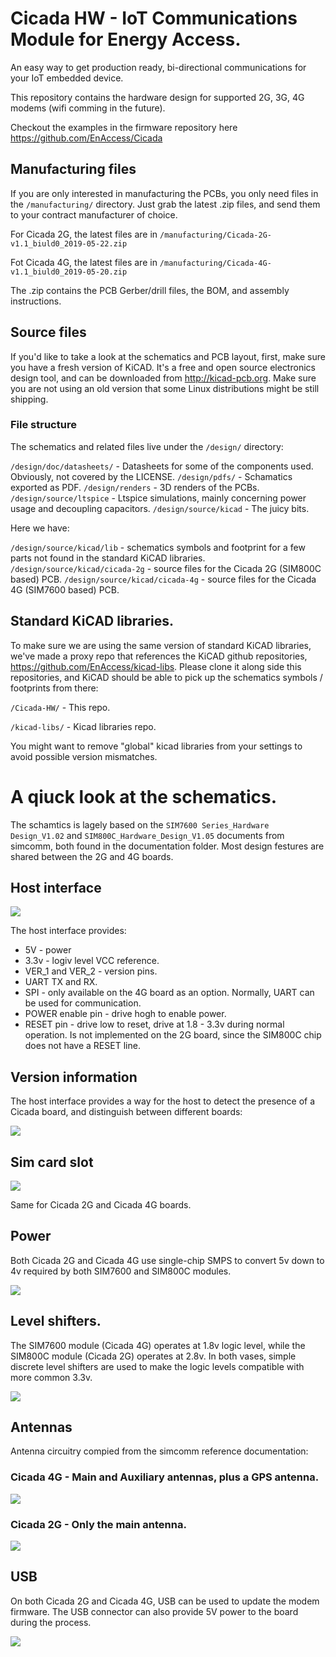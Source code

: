 # Cicada HW - IoT Communications Module for Energy Access. 

An easy way to get production ready, bi-directional communications for your IoT embedded device.

This repository contains the hardware design for supported  2G, 3G, 4G modems (wifi comming in the future).

Checkout the examples in the firmware repository here https://github.com/EnAccess/Cicada 


## Manufacturing files

If you are only interested in manufacturing the PCBs, you only need files in the `/manufacturing/` directory. Just grab the latest .zip files, and send them to your contract manufacturer of choice.

For Cicada 2G, the latest files are in `/manufacturing/Cicada-2G-v1.1_biuld0_2019-05-22.zip`

Fot Cicada 4G, the latest files are in `/manufacturing/Cicada-4G-v1.1_biuld0_2019-05-20.zip`

The .zip contains the PCB Gerber/drill files, the BOM, and assembly instructions.

## Source files

If you'd like to take a look at the schematics and PCB layout, first, make sure you have a fresh version of KiCAD. It's a free and open source electronics design tool, and can be downloaded from http://kicad-pcb.org. Make sure you are not using an old version that some Linux distributions might be still shipping.

### File structure

The schematics and related files live under the `/design/` directory:

`/design/doc/datasheets/` - Datasheets for some of the components used. Obviously, not covered by the LICENSE.
`/design/pdfs/` - Schamatics exported as PDF.
`/design/renders` - 3D renders of the PCBs.
`/design/source/ltspice` - Ltspice simulations, mainly concerning power usage and decoupling capacitors.
`/design/source/kicad` - The juicy bits.

Here we have:

`/design/source/kicad/lib` - schematics symbols and footprint for a few parts not found in the standard KiCAD libraries.
`/design/source/kicad/cicada-2g` - source files for the Cicada 2G (SIM800C based) PCB.
`/design/source/kicad/cicada-4g` - source files for the Cicada 4G (SIM7600 based) PCB.

## Standard KiCAD libraries.

To make sure we are using the same version of standard KiCAD libraries, we've made a proxy repo that references the KiCAD github repositories, https://github.com/EnAccess/kicad-libs. Please clone it along side this repositories, and KiCAD should be able to pick up the schematics symbols / footprints from there:

`/Cicada-HW/` - This repo.

`/kicad-libs/` - Kicad libraries repo.

You might want to remove "global" kicad libraries from your settings to avoid possible version mismatches.

# A qiuck look at the schematics.

The schamtics is lagely based on the `SIM7600 Series_Hardware Design_V1.02` and `SIM800C_Hardware_Design_V1.05` documents from simcomm, both found in the documentation folder. Most design festures are shared between the 2G and 4G boards.

## Host interface

![](https://github.com/EnAccess/Cicada-HW/blob/master/design/doc/figures/Host-interface.png)

The host interface provides:
- 5V - power
- 3.3v - logiv level VCC reference.
- VER_1 and VER_2 - version pins.
- UART TX and RX. 
- SPI - only available on the 4G board as an option. Normally, UART can be used for communication.
- POWER enable pin - drive hogh to enable power.
- RESET pin - drive low to reset, drive at 1.8 - 3.3v during normal operation. Is not implemented on the 2G board, since the SIM800C chip does not have a RESET line.

## Version information

The host interface provides a way for the host to detect the presence of a Cicada board, and distinguish between different boards:

![](https://github.com/EnAccess/Cicada-HW/blob/master/design/doc/figures/Host-interface-versioning.png)



## Sim card slot

![](https://github.com/EnAccess/Cicada-HW/blob/master/design/doc/figures/Sim-card.png)

Same for Cicada 2G and Cicada 4G boards.

## Power

Both Cicada 2G and Cicada 4G use single-chip SMPS to convert 5v down to 4v required by both SIM7600 and SIM800C modules.

![](https://github.com/EnAccess/Cicada-HW/blob/master/design/doc/figures/Power.png)

## Level shifters.

The SIM7600 module (Cicada 4G) operates at 1.8v logic level, while the SIM800C module (Cicada 2G) operates at 2.8v. In both vases, simple discrete level shifters are used to make the logic levels compatible with more common 3.3v.

![](https://github.com/EnAccess/Cicada-HW/blob/master/design/doc/figures/Level-shifters.png)

## Antennas

Antenna circuitry compied from the simcomm reference documentation:

### Cicada 4G - Main and Auxiliary antennas, plus a GPS antenna.
![](https://github.com/EnAccess/Cicada-HW/blob/master/design/doc/figures/Antennas-7600.png)


### Cicada 2G - Only the main antenna.
![](https://github.com/EnAccess/Cicada-HW/blob/master/design/doc/figures/Antennas-800C.png)

## USB

On both Cicada 2G and Cicada 4G, USB can be used to update the modem firmware.
The USB connector can also provide 5V power to the board during the process.

![](https://github.com/EnAccess/Cicada-HW/blob/master/design/doc/figures/USB.png)




